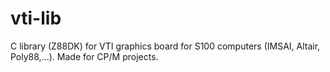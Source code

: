 # vti-lib
C library (Z88DK) for VTI graphics board for S100 computers (IMSAI, Altair, Poly88,...). Made for CP/M projects.

